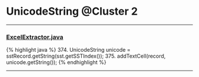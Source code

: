 # UnicodeString @Cluster 2

***

### [ExcelExtractor.java](https://searchcode.com/codesearch/view/111785559/)
{% highlight java %}
374. UnicodeString unicode = sstRecord.getString(sst.getSSTIndex());
375. addTextCell(record, unicode.getString());
{% endhighlight %}

***

